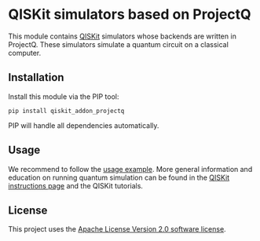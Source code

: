# QISKit simulators based on ProjectQ

This module contains [QISKit](https://www.qiskit.org/) simulators whose backends are written in ProjectQ. These simulators simulate a quantum circuit on a classical computer.

## Installation

Install this module via the PIP tool:

```
pip install qiskit_addon_projectq
```

PIP will handle all dependencies automatically.

## Usage

We recommend to follow the [usage example](examples/projectq_backends.py). More general information and education on running quantum simulation can be found in the [QISKit instructions page](https://github.com/QISKit/qiskit-core) and the QISKit tutorials.

## License

This project uses the [Apache License Version 2.0 software license](https://www.apache.org/licenses/LICENSE-2.0).
